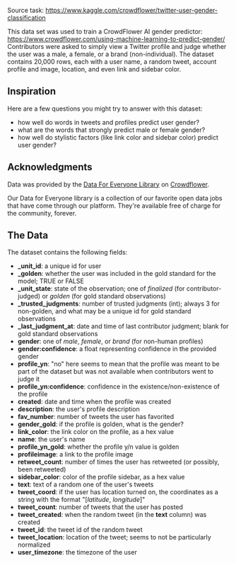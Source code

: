 Source task: https://www.kaggle.com/crowdflower/twitter-user-gender-classification

This data set was used to train a CrowdFlower AI gender predictor: https://www.crowdflower.com/using-machine-learning-to-predict-gender/
Contributors were asked to simply view a Twitter profile and judge whether the user was a male, a female, or a brand (non-individual).
The dataset contains 20,000 rows, each with a user name, a random tweet, account profile and image, location, and even link and sidebar color.

## Inspiration

Here are a few questions you might try to answer with this dataset:

- how well do words in tweets and profiles predict user gender?
- what are the words that strongly predict male or female gender?
- how well do stylistic factors (like link color and sidebar color) predict user gender?

## Acknowledgments

Data was provided by the [Data For Everyone Library](https://www.crowdflower.com/data-for-everyone/) on [Crowdflower](https://www.crowdflower.com).

Our Data for Everyone library is a collection of our favorite open data jobs that have come through our platform. They're available free of charge for the community, forever.

## The Data
The dataset contains the following fields:

- **_unit_id**: a unique id for user
- **_golden**: whether the user was included in the gold standard for the model; TRUE or FALSE
- **_unit_state**: state of the observation; one of *finalized* (for contributor-judged) or *golden* (for gold standard observations)
- **_trusted_judgments**: number of trusted judgments (int); always 3 for non-golden, and what may be a unique id for gold standard observations
- **_last_judgment_at**: date and time of last contributor judgment; blank for gold standard observations
- **gender**: one of *male*, *female*, or *brand* (for non-human profiles)
- **gender:confidence**: a float representing confidence in the provided gender
- **profile_yn**: "no" here seems to mean that the profile was meant to be part of the dataset but was not available when contributors went to judge it
- **profile_yn:confidence**: confidence in the existence/non-existence of the profile
- **created**: date and time when the profile was created
- **description**: the user's profile description
- **fav_number**: number of tweets the user has favorited
- **gender_gold**: if the profile is golden, what is the gender?
- **link_color**: the link color on the profile, as a hex value
- **name**: the user's name
- **profile_yn_gold**: whether the profile y/n value is golden
- **profileimage**: a link to the profile image
- **retweet_count**: number of times the user has retweeted (or possibly, been retweeted)
- **sidebar_color**: color of the profile sidebar, as a hex value
- **text**: text of a random one of the user's tweets
- **tweet_coord**: if the user has location turned on, the coordinates as a string with the format "[*latitude*, *longitude*]"
- **tweet_count**: number of tweets that the user has posted
- **tweet_created**: when the random tweet (in the **text** column) was created
- **tweet_id**: the tweet id of the random tweet
- **tweet_location**: location of the tweet; seems to not be particularly normalized
- **user_timezone**: the timezone of the user
